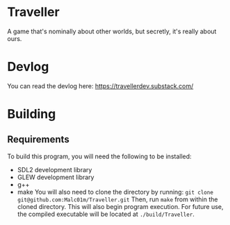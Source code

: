 # Traveller
A game that's nominally about other worlds, but secretly, it's really about ours.

# Devlog
You can read the devlog here:
https://travellerdev.substack.com/

# Building
## Requirements
To build this program, you will need the following to be installed:
- SDL2 development library
- GLEW development library
- g++
- make
You will also need to clone the directory by running: 
```git clone git@github.com:Malc01m/Traveller.git```
Then, run `make` from within the cloned directory.
This will also begin program execution.
For future use, the compiled executable will be located at `./build/Traveller`.